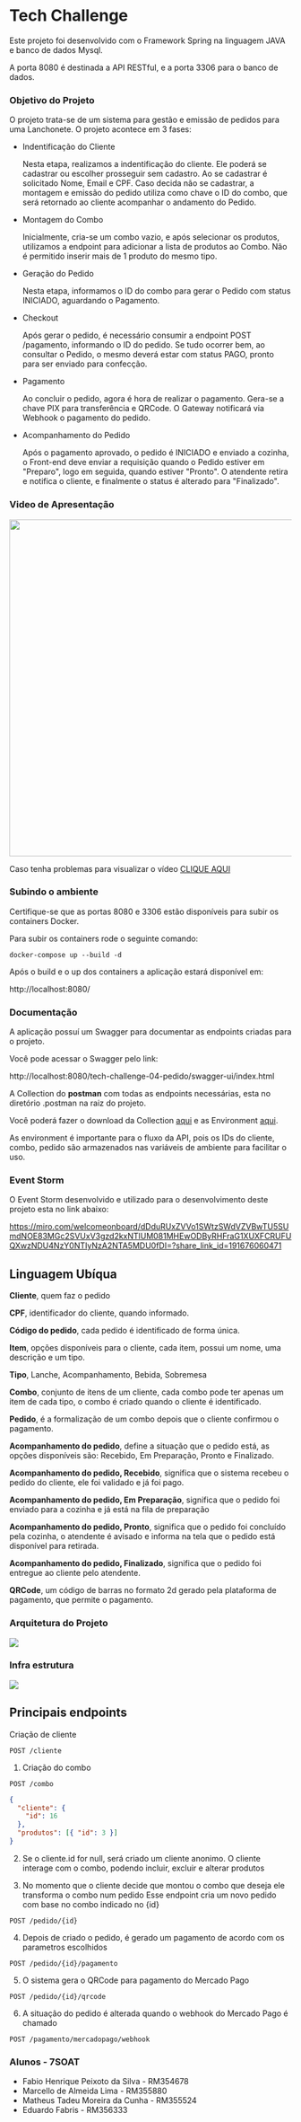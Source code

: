 # Tech Challenge

Este projeto foi desenvolvido com o Framework Spring na linguagem JAVA e banco de dados Mysql.

A porta 8080 é destinada a API RESTful, e a porta 3306 para o banco de dados.

### Objetivo do Projeto

O projeto trata-se de um sistema para gestão e emissão de pedidos para uma Lanchonete.
O projeto acontece em 3 fases:

- Indentificação do Cliente

  Nesta etapa, realizamos a indentificação do cliente. Ele poderá se cadastrar ou escolher prosseguir sem cadastro.
  Ao se cadastrar é solicitado Nome, Email e CPF. Caso decida não se cadastrar, a montagem e emissão do pedido utiliza como chave o ID do combo, que será retornado ao cliente acompanhar o andamento do Pedido.

- Montagem do Combo

  Inicialmente, cria-se um combo vazio, e após selecionar os produtos, utilizamos a endpoint para adicionar a lista de produtos ao Combo.
  Não é permitido inserir mais de 1 produto do mesmo tipo.

- Geração do Pedido

  Nesta etapa, informamos o ID do combo para gerar o Pedido com status INICIADO, aguardando o Pagamento.

- Checkout

  Após gerar o pedido, é necessário consumir a endpoint POST /pagamento, informando o ID do pedido.
  Se tudo ocorrer bem, ao consultar o Pedido, o mesmo deverá estar com status PAGO, pronto para ser enviado para confecção.

- Pagamento

  Ao concluir o pedido, agora é hora de realizar o pagamento. Gera-se a chave PIX para transferência e QRCode.
  O Gateway notificará via Webhook o pagamento do pedido.

- Acompanhamento do Pedido

  Após o pagamento aprovado, o pedido é INICIADO e enviado a cozinha, o Front-end deve enviar a requisição quando o Pedido estiver em "Preparo", logo em seguida, quando estiver "Pronto". O atendente retira e notifica o cliente, e finalmente o status é alterado para "Finalizado".

### Video de Apresentação

<a href="https://youtu.be/hTunl4YVG3U"><img src=".doc/video-thumbnail.jpg" width="600"></a>

Caso tenha problemas para visualizar o vídeo <a href="https://youtu.be/hTunl4YVG3U">CLIQUE AQUI</a>

### Subindo o ambiente

Certifique-se que as portas 8080 e 3306 estão disponíveis para subir os containers Docker.

Para subir os containers rode o seguinte comando:

`docker-compose up --build -d`

Após o build e o up dos containers a aplicação estará disponível em:

http://localhost:8080/

### Documentação

A aplicação possuí um Swagger para documentar as endpoints criadas para o projeto.

Você pode acessar o Swagger pelo link:

http://localhost:8080/tech-challenge-04-pedido/swagger-ui/index.html

A Collection do **postman** com todas as endpoints necessárias, esta no diretório .postman na raiz do projeto.

Você poderá fazer o download da Collection <a target="_blank" href="/.postman/Tech Challenge.postman_collection.json" target="blank">aqui</a> e as Environment <a target="_blank" href="/.postman/Tech Challenge.postman_environment.json">aqui</a>.

As environment é importante para o fluxo da API, pois os IDs do cliente, combo, pedido são armazenados nas variáveis de ambiente para facilitar o uso.

### Event Storm

O Event Storm desenvolvido e utilizado para o desenvolvimento deste projeto esta no link abaixo:

https://miro.com/welcomeonboard/dDduRUxZVVo1SWtzSWdVZVBwTU5SUmdNOE83MGc2SVUxV3gzd2kxNTlUM081MHEwODByRHFraG1XUXFCRUFUQXwzNDU4NzY0NTIyNzA2NTA5MDU0fDI=?share_link_id=191676060471

## Linguagem Ubíqua

**Cliente**, quem faz o pedido

**CPF**, identificador do cliente, quando informado.

**Código do pedido**, cada pedido é identificado de forma única.

**Item**, opções disponíveis para o cliente, cada item, possui um nome, uma descrição e um tipo.

**Tipo**, Lanche, Acompanhamento, Bebida, Sobremesa

**Combo**, conjunto de itens de um cliente, cada combo pode ter apenas um item de cada tipo, o combo é criado quando o cliente é identificado.

**Pedido**, é a formalização de um combo depois que o cliente confirmou o pagamento.

**Acompanhamento do pedido**, define a situação que o pedido está, as opções disponíveis são: Recebido, Em Preparação, Pronto e Finalizado.

**Acompanhamento do pedido, Recebido**, significa que o sistema recebeu o pedido do cliente, ele foi validado e já foi pago.

**Acompanhamento do pedido, Em Preparação**, significa que o pedido foi enviado para a cozinha e já está na fila de preparação

**Acompanhamento do pedido, Pronto**, significa que o pedido foi concluído pela cozinha, o atendente é avisado e informa na tela que o pedido está disponível para retirada.

**Acompanhamento do pedido, Finalizado**, significa que o pedido foi entregue ao cliente pelo atendente.

**QRCode**, um código de barras no formato 2d gerado pela plataforma de pagamento, que permite o pagamento.

### Arquitetura do Projeto

<img src=".doc/diagrama-arquitetura.drawio.png">

### Infra estrutura

<img src=".doc/diagrama-infra.drawio.png">

## Principais endpoints

Criação de cliente

```
POST /cliente
```

1. Criação do combo

```
POST /combo
```

```json
{
  "cliente": {
    "id": 16
  },
  "produtos": [{ "id": 3 }]
}
```

2. Se o cliente.id for null, será criado um cliente anonimo.
   O cliente interage com o combo, podendo incluir, excluir e alterar produtos

3. No momento que o cliente decide que montou o combo que deseja ele transforma o combo num pedido
   Esse endpoint cria um novo pedido com base no combo indicado no {id}

```
POST /pedido/{id}
```

4. Depois de criado o pedido, é gerado um pagamento de acordo com os parametros escolhidos

```
POST /pedido/{id}/pagamento
```

5. O sistema gera o QRCode para pagamento do Mercado Pago

```
POST /pedido/{id}/qrcode
```

6. A situação do pedido é alterada quando o webhook do Mercado Pago é chamado

```
POST /pagamento/mercadopago/webhook
```

### Alunos - 7SOAT

- Fabio Henrique Peixoto da Silva - RM354678
- Marcello de Almeida Lima - RM355880
- Matheus Tadeu Moreira da Cunha - RM355524
- Eduardo Fabris - RM356333
